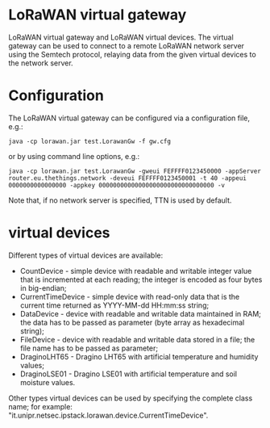 # LoRaWAN virtual gateway

LoRaWAN virtual gateway and LoRaWAN virtual devices. The virtual gateway can be used to connect to a remote LoRaWAN network server using the Semtech protocol, relaying data from the given virtual devices to the network server.

# Configuration

The LoRaWAN virtual gateway can be configured via a configuration file, e.g.:
```
java -cp lorawan.jar test.LorawanGw -f gw.cfg
```

or by using command line options, e.g.:
```
java -cp lorawan.jar test.LorawanGw -gweui FEFFFF0123450000 -appServer router.eu.thethings.network -deveui FEFFFF0123450001 -t 40 -appeui 0000000000000000 -appkey 00000000000000000000000000000000 -v
```

Note that, if no network server is specified, TTN is used by default.

# virtual devices

Different types of virtual devices are available:
 * CountDevice - simple device with readable and writable integer value that is incremented at each reading; the integer is encoded as four bytes in big-endian;
 * CurrentTimeDevice - simple device with read-only data that is the current time returned as YYYY-MM-dd HH:mm:ss string;
 * DataDevice - device with readable and writable data maintained in RAM; the data has to be passed as parameter (byte array as hexadecimal string);
 * FileDevice - device with readable and writable data stored in a file; the file name has to be passed as parameter;</li>
 * DraginoLHT65 - Dragino LHT65 with artificial temperature and humidity values;
 * DraginoLSE01 - Dragino LSE01 with artificial temperature and soil moisture values.

 
Other types virtual devices can be used by specifying the complete class name; for example: "it.unipr.netsec.ipstack.lorawan.device.CurrentTimeDevice".

